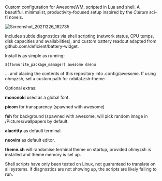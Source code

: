Custom configuration for AwesomeWM, scripted in Lua and shell.
A beautiful, minimalist, productivity-focused setup inspired by the _Culture_ sci-fi novels.

![Screenshot_20211226_182735](https://user-images.githubusercontent.com/86522370/147416986-e86587ab-eccf-4538-b91a-4fd249c60629.png)


Includes subtle diagnostics via shell scripting (network status, CPU temps, disk capacities and availabilities), and custom battery readout adapted from github.com/deficient/battery-widget.

Install is as simple as running:

```
${favourite_package_manager} awesome dmenu
```

... and placing the contents of this repository into .config/awesome. If using ohmyzsh, set a custom path for orbital.zsh-theme.

Optional extras:

**mononoki** used as a global font.

**picom** for transparency (spawned with awesome)

**feh** for background (spawned with awesome, will pick random image in /Pictures/wallpapers by default.

**alacritty** as default terminal.

**neovim** as default editor.

**theme.sh** will randomise terminal theme on startup, provided ohmyzsh is installed and theme memory is set up.


Shell scripts have only been tested on Linux, not guaranteed to translate on all systems. If diagnostics are not showing up, the scripts are likely failing to run.
